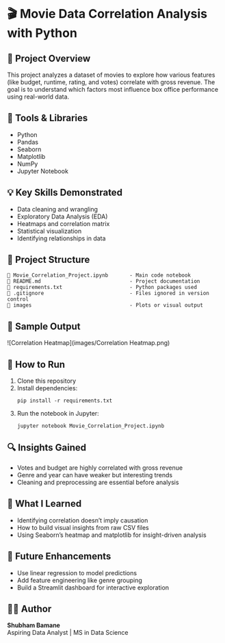 # 🎬 Movie Data Correlation Analysis with Python

## 📌 Project Overview
This project analyzes a dataset of movies to explore how various features (like budget, runtime, rating, and votes) correlate with gross revenue. The goal is to understand which factors most influence box office performance using real-world data.

## 🔧 Tools & Libraries
- Python
- Pandas
- Seaborn
- Matplotlib
- NumPy
- Jupyter Notebook

## 💡 Key Skills Demonstrated
- Data cleaning and wrangling
- Exploratory Data Analysis (EDA)
- Heatmaps and correlation matrix
- Statistical visualization
- Identifying relationships in data

## 📂 Project Structure
```
📓 Movie_Correlation_Project.ipynb       - Main code notebook
📄 README.md                             - Project documentation
📄 requirements.txt                      - Python packages used
📄 .gitignore                            - Files ignored in version control
📁 images                                - Plots or visual output
```

## 📸 Sample Output
![Correlation Heatmap](images/Correlation Heatmap.png)

## 🚀 How to Run
1. Clone this repository
2. Install dependencies:
   ```
   pip install -r requirements.txt
   ```
3. Run the notebook in Jupyter:
   ```
   jupyter notebook Movie_Correlation_Project.ipynb 
   ```

## 🔍 Insights Gained
- Votes and budget are highly correlated with gross revenue
- Genre and year can have weaker but interesting trends
- Cleaning and preprocessing are essential before analysis

## 🧠 What I Learned
- Identifying correlation doesn’t imply causation
- How to build visual insights from raw CSV files
- Using Seaborn’s heatmap and matplotlib for insight-driven analysis

## 🔮 Future Enhancements
- Use linear regression to model predictions
- Add feature engineering like genre grouping
- Build a Streamlit dashboard for interactive exploration

## 🧑‍💼 Author
**Shubham Bamane**  
Aspiring Data Analyst | MS in Data Science  
